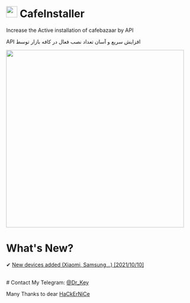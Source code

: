 ﻿# <img src="https://s4.uupload.ir/files/bazaaar2_eba6.jpg" width="30px" height="30px">  CafeInstaller
Increase the Active installation of cafebazaar by API

API افزایش سریع و آسان تعداد نصب فعال در کافه بازار توسط 
<html>
<img src="https://s4.uupload.ir/files/cafe-install-up_nf6n.jpg"  width="480px">
</html>

<br>

# What's New?

✔ <a href="https://github.com/DrKei1/CafeBazaarInstallUp/blob/main/CafeBazaarInstallUp/bin/Release/devices.txt">New devices added (Xiaomi, Samsung,..)  [2021/10/10]</a>

<br>
# Contact
My Telegram: <a href="https://t.me/Dr_Key" color="blue">@Dr_Key</a>

Many Thanks to dear <a href="https://github.com/HaCkErNiCe">HaCkErNiCe</a>
